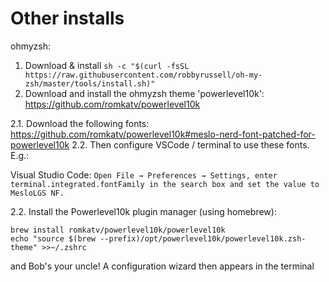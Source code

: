 # Other installs

ohmyzsh:
1. Download & install
`sh -c "$(curl -fsSL https://raw.githubusercontent.com/robbyrussell/oh-my-zsh/master/tools/install.sh)"`
2. Download and install the ohmyzsh theme 'powerlevel10k': https://github.com/romkatv/powerlevel10k

2.1. Download the following fonts: https://github.com/romkatv/powerlevel10k#meslo-nerd-font-patched-for-powerlevel10k
2.2. Then configure VSCode / terminal to use these fonts. E.g.:

Visual Studio Code:
`Open File → Preferences → Settings, enter terminal.integrated.fontFamily in the search box and set the value to MesloLGS NF.`

2.2. Install the Powerlevel10k plugin manager (using homebrew):

```
brew install romkatv/powerlevel10k/powerlevel10k
echo "source $(brew --prefix)/opt/powerlevel10k/powerlevel10k.zsh-theme" >>~/.zshrc
```

and Bob's your uncle! A configuration wizard then appears in the terminal

